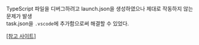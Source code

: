 TypeScript 파일을 디버그하려고 launch.json을 생성하였으나 제대로 작동하지 않는 문제가 발생  
task.json을 `.vscode`에 추가함으로써 해결할 수 있었다.  

<a href="https://velog.io/@cckn/VS-Code-Typescript-NodeJS-%EB%94%94%EB%B2%84%EA%B9%85%EC%9D%B4-%EC%95%88%EB%90%A0-%EB%95%8Ccode-127">[참고 사이트]</a>
